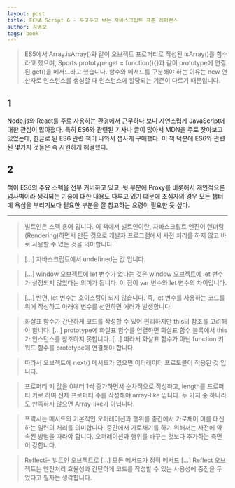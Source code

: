 ```yaml
---
layout: post
title: ECMA Script 6 - 두고두고 보는 자바스크립트 표준 레퍼런스
author: 김영보
tags: book
---
```


> ES5에서 Array.isArray()와 같이 오브젝트 프로퍼티로 작성된 isArray()를 함수라고 했으며, Sports.prototype.get = function(){}과 같이 prototype에 연결된 get()을 메서드라고 했습니다. 함수와 메서드를 구분해야 하는 이유는 new 연산자로 인스턴스를 생성할 때 인스턴스에 할당되는 기준이 다르기 때문입니다.

## 1
Node.js와 React를 주로 사용하는 환경에서 근무하다 보니 자연스럽게 JavaScript에 대한 관심이 많아졌다. 특히 ES6와 관련된 기사나 글이 많아서 MDN을 주로 찾아보고 있었는데, 한글로 된 ES6 관련 책이 나와서 잽사게 구매했다. 이 책 덕분에 ES6와 관련된 몇가지 것들은 속 시원하게 해결했다. 

## 2
책이 ES6의 주요 스펙을 전부 커버하고 있고, 뒷 부분에 Proxy를 비롯해서 개인적으론 넘사벽이라 생각되는 기술에 대한 내용도 다루고 있기 떄문에 초심자의 경우 모든 챕터에 욕심을 부리기보다 필요한 부분을 잘 참고하는 요령이 필요한 듯 싶다.

----

> 빌트인은 스펙 용어 입니다. 이 책에서 빌트인이란, 자바스크립트 엔진이 렌더링(Rendering)하면서 만든 것으로 개발자 프로그램에서 사전 처리를 하지 않고 바로 사용할 수 있는 것을 의미합니다.

> [...] 자바스크립트에서 undefined는 값 입니다.

> [...] window 오브젝트에 let 변수가 없다는 것은 window 오브젝트에 let 변수가 설정되지 않았다는 의미가 됩니다. 이 점이 var 변수와 let 변수의 차이입니다.

> [...] 반면, let 변수는 호이스팅이 되지 않습니다. 즉, let 변수를 사용하는 코드를 위에 작성하고 아래에 변수를 선언하면 에러가 발생합니다.

> 화살표 함수가 간단하게 코드를 작성할 수 있어 편리하지만 this의 참조를 고려해야 합니다. [...] prototype에 화살표 함수를 연결하면 화살표 함수 블록에서 this가 인스턴스를 참조하지 못합니다. [...] 따라서 화살표 함수가 아닌 function 키워드 함수를 prototype에 연결해야 합니다.

> 따라서 오브젝트에 next() 메서드가 있으면 이터레이터 프로토콜이 적용된 것 입니다.

> 프로퍼티 키 값을 0부터 1씩 증가하면서 순차적으로 작성하고, length를 프로퍼티 키로 하여 전체 프로퍼티 수를 작성해야 array-like 입니다. 두 가지 중 하나라도 만족하지 않으면 Array-like가 아닙니다.

> 프락시는 메서드의 기본적인 오퍼레이션과 행위를 중간에서 가로채어 이를 대신하는 일련의 처리를 의미합니다. 중간에서 가로채기를 하기 위해서는 사전에 약속된 방법을 따라야 합니다. 오퍼레이션과 행위를 바꾸는 것보다 추가하는 측면이 강합니다.

> Reflect는 빌트인 오브젝트로 [...] 모든 메서드가 정적 메서드 [...] Reflect 오브젝트는 엔진처리 효율성과 간단하게 코드를 작성할 수 있는 사용성에 중점을 두었다고 필자는 생각합니다.



